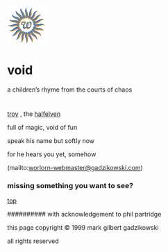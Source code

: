 ![wsun](assets/wsun.gif)

# void



 a children’s rhyme from the courts of chaos

 
#

[troy](troy.md) , the  [halfelven](halfelven.md) 

 full of magic, void of fun

 speak his name but softly now

 for he hears you yet, somehow 

 (mailto:worlorn-webmaster@gadzikowski.com) 

 
### missing something you want to see?



 [top](#top) 

 
########## with acknowledgement to phil partridge

 this page copyright © 1999 mark gilbert gadzikowski

 all rights reserved